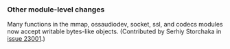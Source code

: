 ### Other module-level changes

Many functions in the mmap, ossaudiodev, socket, ssl, and codecs modules now accept writable bytes-like objects. (Contributed by Serhiy Storchaka in [issue 23001](https://bugs.python.org/issue23001).)
